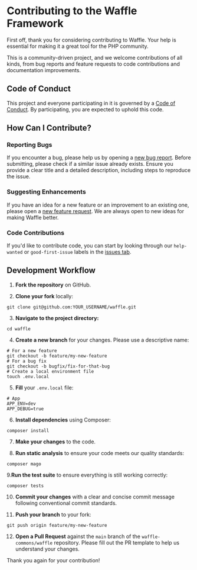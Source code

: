 # Contributing to the Waffle Framework

First off, thank you for considering contributing to Waffle. Your help is essential for making it a great tool for the PHP community.

This is a community-driven project, and we welcome contributions of all kinds, from bug reports and feature requests to code contributions and documentation improvements.

## Code of Conduct

This project and everyone participating in it is governed by a [Code of Conduct](./CODE_OF_CONDUCT.md). By participating, you are expected to uphold this code.

## How Can I Contribute?

### Reporting Bugs

If you encounter a bug, please help us by opening a [new bug report](https://github.com/waffle-commons/waffle/issues). Before submitting, please check if a similar issue already exists. Ensure you provide a clear title and a detailed description, including steps to reproduce the issue.

### Suggesting Enhancements

If you have an idea for a new feature or an improvement to an existing one, please open a [new feature request](https://github.com/waffle-commons/waffle/issues). We are always open to new ideas for making Waffle better.

### Code Contributions

If you'd like to contribute code, you can start by looking through our `help-wanted` or `good-first-issue` labels in the [issues tab](https://github.com/waffle-commons/waffle/issues).

## Development Workflow

1. **Fork the repository** on GitHub.

2. **Clone your fork** locally:

```shell
git clone git@github.com:YOUR_USERNAME/waffle.git
```

3. **Navigate to the project directory:**

```shell 
cd waffle
```


4. **Create a new branch** for your changes. Please use a descriptive name:

```shell
# For a new feature
git checkout -b feature/my-new-feature
# For a bug fix
git checkout -b bugfix/fix-for-that-bug
# Create a local environment file
touch .env.local
```

5. **Fill** your `.env.local` file:
```dotenv
# App
APP_ENV=dev
APP_DEBUG=true
```


6. **Install dependencies** using Composer:

```shell
composer install
```


7. **Make your changes** to the code.

8. **Run static analysis** to ensure your code meets our quality standards:

```shell
composer mago
```


9.**Run the test suite** to ensure everything is still working correctly:

```shell
composer tests
```


10. **Commit your changes** with a clear and concise commit message following conventional commit standards.

11. **Push your branch** to your fork:

```shell
git push origin feature/my-new-feature
```


12. **Open a Pull Request** against the `main` branch of the `waffle-commons/waffle` repository. Please fill out the PR template to help us understand your changes.

Thank you again for your contribution!